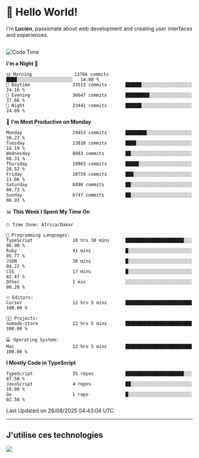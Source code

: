 # 👋 Hello World!

I'm **Lucien**, passionate about web development and creating user interfaces and experiences.

##

<!--START_SECTION:waka-->
![Code Time](http://img.shields.io/badge/Code%20Time-3%2C634%20hrs%2011%20mins-blue)

**I'm a Night 🦉** 

```text
🌞 Morning                13704 commits       ████░░░░░░░░░░░░░░░░░░░░░   14.08 % 
🌆 Daytime                23513 commits       ██████░░░░░░░░░░░░░░░░░░░   24.16 % 
🌃 Evening                36647 commits       █████████░░░░░░░░░░░░░░░░   37.66 % 
🌙 Night                  23441 commits       ██████░░░░░░░░░░░░░░░░░░░   24.09 % 
```
📅 **I'm Most Productive on Monday** 

```text
Monday                   29453 commits       ████████░░░░░░░░░░░░░░░░░   30.27 % 
Tuesday                  13810 commits       ████░░░░░░░░░░░░░░░░░░░░░   14.19 % 
Wednesday                8083 commits        ██░░░░░░░░░░░░░░░░░░░░░░░   08.31 % 
Thursday                 19963 commits       █████░░░░░░░░░░░░░░░░░░░░   20.52 % 
Friday                   10759 commits       ███░░░░░░░░░░░░░░░░░░░░░░   11.06 % 
Saturday                 8490 commits        ██░░░░░░░░░░░░░░░░░░░░░░░   08.73 % 
Sunday                   6747 commits        ██░░░░░░░░░░░░░░░░░░░░░░░   06.93 % 
```


📊 **This Week I Spent My Time On** 

```text
🕑︎ Time Zone: Africa/Dakar

💬 Programming Languages: 
TypeScript               10 hrs 30 mins      ██████████████████████░░░   86.90 % 
Ruby                     41 mins             █░░░░░░░░░░░░░░░░░░░░░░░░   05.77 % 
JSON                     30 mins             █░░░░░░░░░░░░░░░░░░░░░░░░   04.22 % 
CSS                      17 mins             █░░░░░░░░░░░░░░░░░░░░░░░░   02.47 % 
Other                    1 min               ░░░░░░░░░░░░░░░░░░░░░░░░░   00.20 % 

🔥 Editors: 
Cursor                   12 hrs 5 mins       █████████████████████████   100.00 % 

🐱‍💻 Projects: 
nomade-store             12 hrs 5 mins       █████████████████████████   100.00 % 

💻 Operating System: 
Mac                      12 hrs 5 mins       █████████████████████████   100.00 % 
```

**I Mostly Code in TypeScript** 

```text
TypeScript               35 repos            ██████████████████████░░░   87.50 % 
JavaScript               4 repos             ██░░░░░░░░░░░░░░░░░░░░░░░   10.00 % 
Go                       1 repo              █░░░░░░░░░░░░░░░░░░░░░░░░   02.50 % 
```




 Last Updated on 26/08/2025 04:43:04 UTC
<!--END_SECTION:waka-->
---

## J'utilise ces technologies

<p align="left">
  <a href="https://skillicons.dev">
    <img src="https://skillicons.dev/icons?i=ts,js,go,ruby,css,scss,tailwind,react,vite,nextjs,docker,figma,ableton" />
  </a>
</p>


